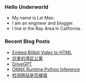 ### Hello Underworld

- My name is Lei Mao.
- I am an engineer and blogger.
- I live in the Bay Area in California.


### Recent Blog Posts

<!-- BLOG-POST-LIST:START -->
- [Embed Bilibili Video to HTML](https://leimao.github.io/blog/Embed-Bilibili-Video/)
- [坑爹的湾区公寓](https://leimao.github.io/essay/%E5%9D%91%E7%88%B9%E7%9A%84%E6%B9%BE%E5%8C%BA%E5%85%AC%E5%AF%93/)
- [DriveGPT](https://leimao.github.io/blog/DriveGPT/)
- [ONNX Runtime Python Inference](https://leimao.github.io/blog/ONNX-Runtime-Python-Inference/)
- [检测网站是否被墙](https://leimao.github.io/essay/%E5%A6%82%E4%BD%95%E6%A3%80%E6%B5%8B%E7%BD%91%E7%AB%99%E6%98%AF%E5%90%A6%E8%A2%AB%E5%A2%99/)
<!-- BLOG-POST-LIST:END -->
